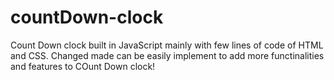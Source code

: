 # countDown-clock
Count Down clock built in JavaScript mainly with few lines of code of HTML and CSS.
Changed made can be easily implement to add more functinalities and features to COunt Down clock!
